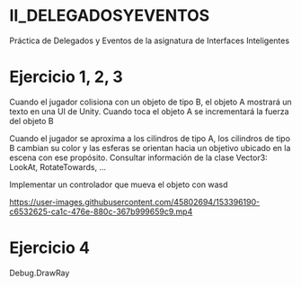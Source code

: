 # II_DELEGADOSYEVENTOS

Práctica de Delegados y Eventos de la asignatura de Interfaces Inteligentes

# Ejercicio 1, 2, 3

Cuando el jugador colisiona con un objeto de tipo B, el objeto A mostrará un texto en una UI de Unity. Cuando toca el objeto A se incrementará la fuerza del objeto B

Cuando el jugador se aproxima a los cilindros de tipo A, los cilindros de tipo B cambian su color y las esferas se orientan hacia un objetivo ubicado en la escena con ese propósito. Consultar información de la clase Vector3: LookAt, RotateTowards, ...

Implementar un controlador que mueva el objeto con wasd

https://user-images.githubusercontent.com/45802694/153396190-c6532625-ca1c-476e-880c-367b999659c9.mp4

# Ejercicio 4

Debug.DrawRay

